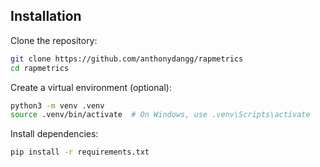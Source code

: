 ## Installation

Clone the repository:
```bash
git clone https://github.com/anthonydangg/rapmetrics
cd rapmetrics
```

Create a virtual environment (optional):
```bash
python3 -m venv .venv
source .venv/bin/activate  # On Windows, use .venv\Scripts\activate
```

Install dependencies:
```bash
pip install -r requirements.txt
```